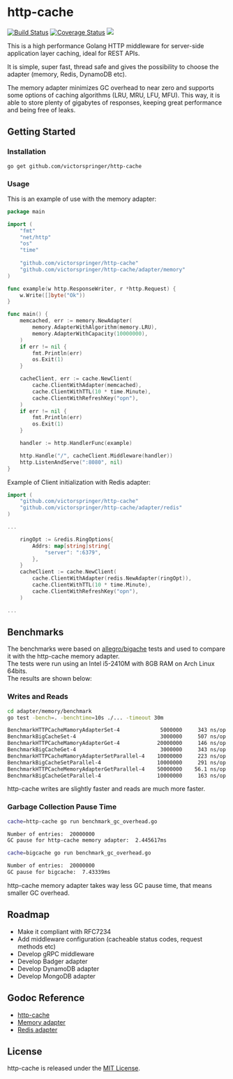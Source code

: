 # http-cache
[![Build Status](https://travis-ci.org/victorspringer/http-cache.svg?branch=master)](https://travis-ci.org/victorspringer/http-cache) [![Coverage Status](https://coveralls.io/repos/github/victorspringer/http-cache/badge.svg?branch=master)](https://coveralls.io/github/victorspringer/http-cache?branch=master) [![](https://img.shields.io/badge/godoc-reference-5272B4.svg?style=flat)](https://godoc.org/github.com/victorspringer/http-cache)

This is a high performance Golang HTTP middleware for server-side application layer caching, ideal for REST APIs.

It is simple, super fast, thread safe and gives the possibility to choose the adapter (memory, Redis, DynamoDB etc).

The memory adapter minimizes GC overhead to near zero and supports some options of caching algorithms (LRU, MRU, LFU, MFU). This way, it is able to store plenty of gigabytes of responses, keeping great performance and being free of leaks.

## Getting Started

### Installation
`go get github.com/victorspringer/http-cache`

### Usage
This is an example of use with the memory adapter:

```go
package main

import (
    "fmt"
    "net/http"
    "os"
    "time"
    
    "github.com/victorspringer/http-cache"
    "github.com/victorspringer/http-cache/adapter/memory"
)

func example(w http.ResponseWriter, r *http.Request) {
    w.Write([]byte("Ok"))
}

func main() {
    memcached, err := memory.NewAdapter(
        memory.AdapterWithAlgorithm(memory.LRU),
        memory.AdapterWithCapacity(10000000),
    )
    if err != nil {
        fmt.Println(err)
        os.Exit(1)
    }

    cacheClient, err := cache.NewClient(
        cache.ClientWithAdapter(memcached),
        cache.ClientWithTTL(10 * time.Minute),
        cache.ClientWithRefreshKey("opn"),
    )
    if err != nil {
        fmt.Println(err)
        os.Exit(1)
    }

    handler := http.HandlerFunc(example)

    http.Handle("/", cacheClient.Middleware(handler))
    http.ListenAndServe(":8080", nil)
}
```

Example of Client initialization with Redis adapter:
```go
import (
    "github.com/victorspringer/http-cache"
    "github.com/victorspringer/http-cache/adapter/redis"
)

...

    ringOpt := &redis.RingOptions{
        Addrs: map[string]string{
            "server": ":6379",
        },
    }
    cacheClient := cache.NewClient(
        cache.ClientWithAdapter(redis.NewAdapter(ringOpt)),
        cache.ClientWithTTL(10 * time.Minute),
        cache.ClientWithRefreshKey("opn"),
    )

...
```

## Benchmarks
The benchmarks were based on [allegro/bigache](https://github.com/allegro/bigcache) tests and used to compare it with the http-cache memory adapter.<br>
The tests were run using an Intel i5-2410M with 8GB RAM on Arch Linux 64bits.<br>
The results are shown below:

### Writes and Reads
```bash
cd adapter/memory/benchmark
go test -bench=. -benchtime=10s ./... -timeout 30m

BenchmarkHTTPCacheMamoryAdapterSet-4             5000000     343 ns/op    172 B/op    1 allocs/op
BenchmarkBigCacheSet-4                           3000000     507 ns/op    535 B/op    1 allocs/op
BenchmarkHTTPCacheMamoryAdapterGet-4            20000000     146 ns/op      0 B/op    0 allocs/op
BenchmarkBigCacheGet-4                           3000000     343 ns/op    120 B/op    3 allocs/op
BenchmarkHTTPCacheMamoryAdapterSetParallel-4    10000000     223 ns/op    172 B/op    1 allocs/op
BenchmarkBigCacheSetParallel-4                  10000000     291 ns/op    661 B/op    1 allocs/op
BenchmarkHTTPCacheMemoryAdapterGetParallel-4    50000000    56.1 ns/op      0 B/op    0 allocs/op
BenchmarkBigCacheGetParallel-4                  10000000     163 ns/op    120 B/op    3 allocs/op
```
http-cache writes are slightly faster and reads are much more faster.

### Garbage Collection Pause Time
```bash
cache=http-cache go run benchmark_gc_overhead.go

Number of entries:  20000000
GC pause for http-cache memory adapter:  2.445617ms

cache=bigcache go run benchmark_gc_overhead.go

Number of entries:  20000000
GC pause for bigcache:  7.43339ms
```
http-cache memory adapter takes way less GC pause time, that means smaller GC overhead.

## Roadmap
- Make it compliant with RFC7234
- Add middleware configuration (cacheable status codes, request methods etc)
- Develop gRPC middleware
- Develop Badger adapter
- Develop DynamoDB adapter
- Develop MongoDB adapter

## Godoc Reference
- [http-cache](https://godoc.org/github.com/victorspringer/http-cache)
- [Memory adapter](https://godoc.org/github.com/victorspringer/http-cache/adapter/memory)
- [Redis adapter](https://godoc.org/github.com/victorspringer/http-cache/adapter/redis)

## License
http-cache is released under the [MIT License](https://github.com/victorspringer/http-cache/blob/master/LICENSE).